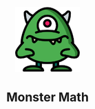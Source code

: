 <div align="center">
    <img height="150" src="./web/src/svg/monster.svg" />
</div>

# <div align="center">Monster Math</div>

